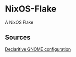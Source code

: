 # NixOS-Flake

A NixOS Flake

## Sources

[Declaritive GNOME configuration](https://hoverbear.org/blog/declarative-gnome-configuration-in-nixos/)
